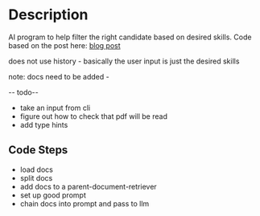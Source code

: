 # Description

AI program to help filter the right candidate based on desired skills.
Code based on the post here: [blog post](https://archive.ph/1SSDY)

does not use history - basically the user input is just the desired skills

note: docs need to be added -

-- todo--

- take an input from cli
- figure out how to check that pdf will be read
- add type hints

## Code Steps

- load docs
- split docs
- add docs to a parent-document-retriever
- set up good prompt
- chain docs into prompt and pass to llm

